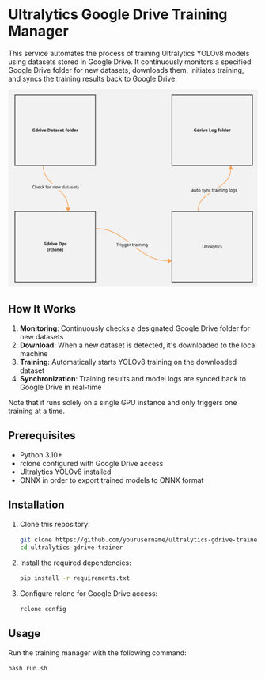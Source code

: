 

# Ultralytics Google Drive Training Manager

This service automates the process of training Ultralytics YOLOv8 models using datasets stored in Google Drive. It continuously monitors a specified Google Drive folder for new datasets, downloads them, initiates training, and syncs the training results back to Google Drive.

![Ultralytics Google Drive Training Manager](assets/arch.jpg)

## How It Works

1. **Monitoring**: Continuously checks a designated Google Drive folder for new datasets
2. **Download**: When a new dataset is detected, it's downloaded to the local machine
3. **Training**: Automatically starts YOLOv8 training on the downloaded dataset
4. **Synchronization**: Training results and model logs are synced back to Google Drive in real-time

Note that it runs solely on a single GPU instance and only triggers one training at a time.

## Prerequisites

- Python 3.10+
- rclone configured with Google Drive access
- Ultralytics YOLOv8 installed
- ONNX in order to export trained models to ONNX format

## Installation

1. Clone this repository:
   ```bash
   git clone https://github.com/yourusername/ultralytics-gdrive-trainer.git
   cd ultralytics-gdrive-trainer
   ```

2. Install the required dependencies:
   ```bash
   pip install -r requirements.txt
   ```

3. Configure rclone for Google Drive access:
   ```bash
   rclone config
   ```

## Usage

Run the training manager with the following command:
```
bash run.sh
```